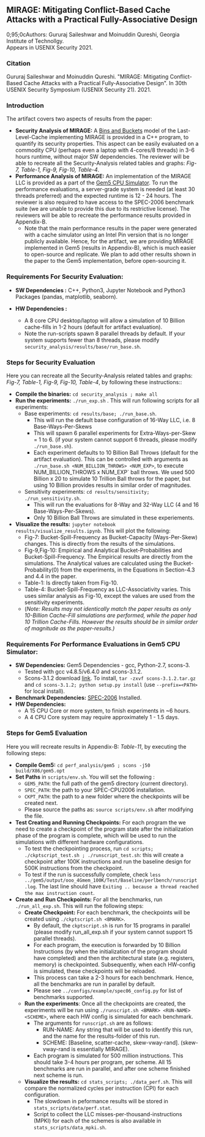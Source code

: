 ## MIRAGE: Mitigating Conflict-Based Cache Attacks with a Practical Fully-Associative Design  
0;95;0cAuthors: Gururaj Saileshwar and Moinuddin Qureshi, Georgia Institute of Technollgy.  
Appears in USENIX Security 2021.   

### Citation
Gururaj Saileshwar and Moinuddin Qureshi. "MIRAGE: Mitigating Conflict-Based Cache Attacks with a Practical Fully-Associative Design". In 30th USENIX Security Symposium (USENIX Security 21). 2021.

### Introduction
The artifact covers two aspects of results from the paper:  

- **Security Analysis of MIRAGE:** A [Bins and Buckets](https://en.wikipedia.org/wiki/Balls_into_bins_problem) model of the Last-Level-Cache implementing MIRAGE is provided in a C++ program, to quantify its security properties.  This aspect can be easily evaluated on a commodity CPU (perhaps even a laptop with 4-cores/8 threads) in 3-6 hours runtime, without major SW dependencies. The reviewer will be able to recreate all the Security-Analysis related tables and graphs: *Fig-7, Table-1, Fig-9, Fig-10, Table-4*. 
- **Performance Analysis of MIRAGE:** An implementation of the MIRAGE LLC is provided as a part of the [Gem5 CPU Simulator](https://www.gem5.org/). To run the performance evaluations, a server-grade system is needed (at least 30 threads preferred) and the expected runtime is 12 - 24 hours. The reviewer is also required to have access to the SPEC-2006 benchmark suite (we are unable to provide this due to its restrictive license). The reviewers will be able to recreate the performance results provided in Appendix-B.  
  - Note that the main performance results in the paper were generated with a cache simulator using an Intel Pin version that is no longer publicly available. Hence, for the artifact, we are providing MIRAGE implemented in Gem5 (results in Appendix-B), which is much easier to open-source and replicate. We plan to add other results shown in the paper to the Gem5 implementation, before open-sourcing it.

### Requirements For Security Evaluation:  
 - **SW Dependencies :**  C++, Python3, Jupyter Notebook and Python3 Packages (pandas, matplotlib, seaborn).   

 - **HW Dependencies :**
   - A 8 core CPU desktop/laptop will allow a simulation of 10 Billion cache-fills in 1-2 hours (default for artifact evaluation).   
   - Note the run-scripts spawn 8 parallel threads by default. If your system supports fewer than 8 threads, please modify `security_analysis/results/base/run_base.sh`.  

### Steps for Security Evaluation  
Here you can recreate all the Security-Analysis related tables and graphs: *Fig-7, Table-1, Fig-9, Fig-10, Table-4*, by following these instructions::  
- **Compile the binaries:** `cd security_analysis ; make all`  
- **Run the experiments:** `./run_exp.sh` . This will run following scripts for all experiments:
  - Base experiments: `cd results/base; ./run_base.sh`.
      * This will run the default base configuration of 16-Way LLC, i.e. 8 Base-Ways-Per-Skews
      * This will spawn 6 parallel experiments for Extra-Ways-per-Skew = 1 to 6.  (if your system cannot support 6 threads, please modify `./run_base.sh`).
      * Each experiment defaults to 10 Billion Ball Throws (default for the artifact evaluation). This can be controlled with arguments as `./run_base.sh <NUM_BILLION_THROWS> <NUM_EXP>`, to execute NUM_BILLION_THROWS x NUM_EXP` ball throws. We used 500 Billion x 20 to simulate 10 Trillion Ball throws for the paper, but using 10 Billion provides results in similar order of magnitudes.
  - Sensitivity experiments: `cd results/sensitivity; ./run_sensitivity.sh`.
      * This will run the evaluations for 8-Way and 32-Way LLC (4 and 16 Base-Ways-Per-Skews).
      * Only  10 Billion Ball Throws are simulated in these experiements.
- **Visualize the results:** `jupyter notebook results/visualize_results.ipynb`. This will plot the following:
  - Fig-7: Bucket-Spill-Frequency as Bucket-Capacity (Ways-Per-Skew) changes. This is directly from the results of the simulations.
  - Fig-9,Fig-10: Empirical and Analytical Bucket-Probabilities and Bucket-Spill-Frequency. The Empirical results are directly from the simulations. The Analytical values are calculated using the Bucket-Probability(0) from the experiments, in the Equations in Section-4.3 and 4.4 in the paper.
  - Table-1: Is directly taken from Fig-10.
  - Table-4: Bucket-Spill-Frequency as LLC-Associativity varies. This uses similar analysis as Fig-10, except the values are used from the sensitivity experiments.
  - (*Note: Results may not identically match the paper results as only 10-Billion Cache-Fill simulations are performed, while the paper had 10 Trillion Cache-Fills. However the results should be in similar order of magnitude as the paper-results.)*
      
  

### Requirements For Performance Evaluations in Gem5 CPU Simulator:
   - **SW Dependencies:** Gem5 Dependencies - gcc, Python-2.7, scons-3.
     - Tested with gcc v4.8.5/v6.4.0 and scons-3.1.2.
     - Scons-3.1.2 download [link](https://sourceforge.net/projects/scons/files/scons/3.1.2/scons-3.1.2.tar.gz/download). To install, `tar -zxvf scons-3.1.2.tar.gz` and `cd scons-3.1.2; python setup.py install` (use `--prefix=<PATH>` for local install).
   - **Benchmark Dependencies:** [SPEC-2006](https://www.spec.org/cpu2006/) Installed.
   - **HW Dependencies:** 
     - A 15 CPU Core or more system, to finish experiments in ~6 hours. 
     - A 4 CPU Core system may require approximately 1 - 1.5 days.


### Steps for Gem5 Evaluation
Here you will recreate results in Appendix-B: *Table-11*, by executing the following steps:
- **Compile Gem5:** `cd perf_analysis/gem5 ; scons -j50 build/X86/gem5.opt`
- **Set Paths** in `scripts/env.sh`. You will set the following :
    - `GEM5_PATH`: the full path of the gem5 directory (current directory).
    - `SPEC_PATH`: the path to your SPEC-CPU2006 installation. 
    - `CKPT_PATH`: the path to a new folder where the checkpoints will be created next.
    - Please source the paths as: `source scripts/env.sh` after modifying the file.
- **Test Creating and Running Checkpoints:** For each program the we need to create a checkpoint of the program state after the initialization phase of the program is complete, which will be used to run the simulations with different hardware configurations. 
    - To test the checkpointing process, run `cd scripts; ./ckptscript_test.sh ; ./runscript_test.sh`: this will create a checkpoint after 100K instructions and run the baseline design for 500K instructions from the checkpoint. 
    - To test if the run is successfully complete, check `less ../gem5/output/ooo_4Gmem_100K/Test/Baseline/perlbench/runscript.log`. The last line should have `Exiting .. because a thread reached the max instruction count`.
- **Create and Run Checkpoints:** For all the benchmarks, run `./run_all_exp.sh`. This will run the following steps:
    - **Create Checkpoint:** For each benchmark, the checkpoints will be created using `./ckptscript.sh <BMARK>`. 
      * By default, the `ckptscript.sh` is run for 15 programs in parallel (please modify run_all_exp.sh if your system cannot support 15 parallel threads).
      * For each program, the execution is forwarded by 10 Billion Instructions (by when the initialization of the program should have completed) and then the architectural state (e.g. registers, memory) is checkpointed. Subsequently, when each HW-config is simulated, these checkpoints will be reloaded.
      * This process can take a 2-3 hours for each benchmark. Hence, all the benchmarks are run in parallel by default.
      * Please see `../configs/example/spec06_config.py` for list of benchmarks supported.
    - **Run the experiments**: Once all the checkpoints are created, the experiments will be run using `./runscript.sh <BMARK> <RUN-NAME> <SCHEME>`, where each HW config is simulated for each benchmark.
      * The arguments for `runscript.sh` are as follows:
        -  RUN-NAME: Any string that will be used to identify this run, and the name for the results-folder of this run.
        -  SCHEME: [Baseline, scatter-cache, skew-vway-rand]. (skew-vway-rand is essentially MIRAGE).
      * Each program is simulated for 500 million instructions. This should take 3-4 hours per program, per scheme. All 15 benchmarks are run in parallel, and after one scheme finished next scheme is run.
    - **Visualize the results:** `cd stats_scripts; ./data_perf.sh`. This will compare the normalized cycles per instruction (CPI) for each configuration.
      * The slowdown in peformance results will be stored in `stats_scripts/data/perf.stat`. 
      * Script to collect the LLC misses-per-thousand-instructions (MPKI) for each of the schemes is also available in `stats_scripts/data_mpki.sh`.
 